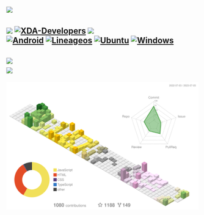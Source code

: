 [![](https://readme-typing-svg.herokuapp.com?duration=3000&lines=Hello!;Welcome+to+my+profile!;Check+out+my+repo+;Look+at+my+stats+below+%F0%9F%91%87+)](https://itspi3141.github.io)  
---
[![](https://dcbadge.vercel.app/api/shield/777662985165864980?style=for-the-badge&theme=discord-inverted)](https://itspi3141.github.io)
[![XDA-Developers](https://img.shields.io/badge/XDA--Developers-ThePiGuy3141-%23AC6E2F.svg?style=for-the-badge&logo=XDA-Developers&logoColor=white)](https://forum.xda-developers.com/m/thepiguy3141.11261259/)
[![](https://komarev.com/ghpvc/?username=itspi3141&style=for-the-badge)](https://itspi3141.github.io)  
[![Android](https://img.shields.io/badge/Android-3DDC84?style=for-the-badge&logo=android&logoColor=white)](https://www.android.com)
[![Lineageos](https://img.shields.io/badge/LineageOS-167C80?style=for-the-badge&logo=LineageOS&logoColor=white)](https://lineageos.org/)
[![Ubuntu](https://img.shields.io/badge/Ubuntu-E95420?style=for-the-badge&logo=ubuntu&logoColor=white)](https://ubuntu.com/)
[![Windows](https://img.shields.io/badge/Windows-0078D6?style=for-the-badge&logo=windows&logoColor=white)](https://www.microsoft.com/windows/)  
---
[![](https://github-readme-stats.vercel.app/api?username=ItsPi3141&show_icons=true&bg_color=88888811&border_color=aaaaaa88&text_color=888888&custom_title=Stats)](https://itspi3141.github.io)  
[![](https://github-readme-stats.vercel.app/api/top-langs/?username=ItsPi3141&bg_color=88888811&border_color=aaaaaa88&text_color=888888)](https://itspi3141.github.io)
---
[![](profile-3d-contrib/profile-customize.svg)](https://itspi3141.github.io)
